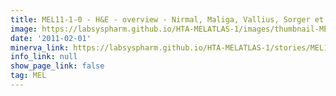 ```yaml
---
title: MEL11-1-0 - H&E - overview - Nirmal, Maliga, Vallius, Sorger et al., 2021
image: https://labsyspharm.github.io/HTA-MELATLAS-1/images/thumbnail-MEL11-1-0-he-overview.jpg
date: '2011-02-01'
minerva_link: https://labsyspharm.github.io/HTA-MELATLAS-1/stories/MEL11-1-0-he-overview.html
info_link: null
show_page_link: false
tag: MEL
---
```

